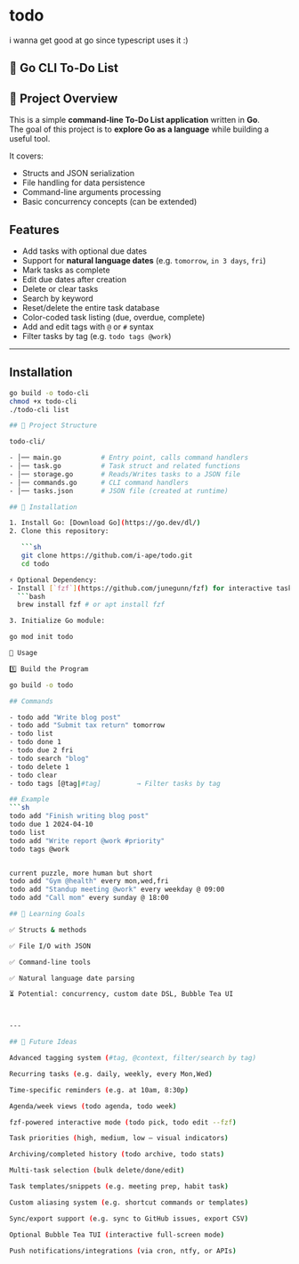 # todo

i wanna get good at go since typescript uses it :)

## 📝 Go CLI To-Do List

## 📌 Project Overview

This is a simple **command-line To-Do List application** written in **Go**.  
The goal of this project is to **explore Go as a language** while building a useful tool.  

It covers:

- Structs and JSON serialization
- File handling for data persistence
- Command-line arguments processing
- Basic concurrency concepts (can be extended)

## Features

- Add tasks with optional due dates
- Support for **natural language dates** (e.g. `tomorrow`, `in 3 days`, `fri`)
- Mark tasks as complete
- Edit due dates after creation
- Delete or clear tasks
- Search by keyword
- Reset/delete the entire task database
- Color-coded task listing (due, overdue, complete)
- Add and edit tags with `@` or `#` syntax
- Filter tasks by tag (e.g. `todo tags @work`)

---

## Installation

```bash
go build -o todo-cli
chmod +x todo-cli
./todo-cli list

## 📂 Project Structure

todo-cli/

- │── main.go          # Entry point, calls command handlers
- │── task.go          # Task struct and related functions
- │── storage.go       # Reads/Writes tasks to a JSON file
- │── commands.go      # CLI command handlers
- │── tasks.json       # JSON file (created at runtime)

## 🔧 Installation

1. Install Go: [Download Go](https://go.dev/dl/)
2. Clone this repository:

   ```sh
   git clone https://github.com/i-ape/todo.git
   cd todo

⚡️ Optional Dependency:
- Install [`fzf`](https://github.com/junegunn/fzf) for interactive task selection:
  ```bash
  brew install fzf # or apt install fzf

3. Initialize Go module:

go mod init todo

🏃 Usage

1️⃣ Build the Program

go build -o todo

## Commands

- todo add "Write blog post"
- todo add "Submit tax return" tomorrow
- todo list
- todo done 1
- todo due 2 fri
- todo search "blog"
- todo delete 1
- todo clear
- todo tags [@tag|#tag]         → Filter tasks by tag

## Example
```sh
todo add "Finish writing blog post"
todo due 1 2024-04-10
todo list
todo add "Write report @work #priority"
todo tags @work


current puzzle, more human but short
todo add "Gym @health" every mon,wed,fri
todo add "Standup meeting @work" every weekday @ 09:00
todo add "Call mom" every sunday @ 18:00

## 🧠 Learning Goals

✅ Structs & methods

✅ File I/O with JSON

✅ Command-line tools

✅ Natural language date parsing

⏳ Potential: concurrency, custom date DSL, Bubble Tea UI



---

## 🔮 Future Ideas

Advanced tagging system (#tag, @context, filter/search by tag)

Recurring tasks (e.g. daily, weekly, every Mon,Wed)

Time-specific reminders (e.g. at 10am, 8:30p)

Agenda/week views (todo agenda, todo week)

fzf-powered interactive mode (todo pick, todo edit --fzf)

Task priorities (high, medium, low — visual indicators)

Archiving/completed history (todo archive, todo stats)

Multi-task selection (bulk delete/done/edit)

Task templates/snippets (e.g. meeting prep, habit task)

Custom aliasing system (e.g. shortcut commands or templates)

Sync/export support (e.g. sync to GitHub issues, export CSV)

Optional Bubble Tea TUI (interactive full-screen mode)

Push notifications/integrations (via cron, ntfy, or APIs)